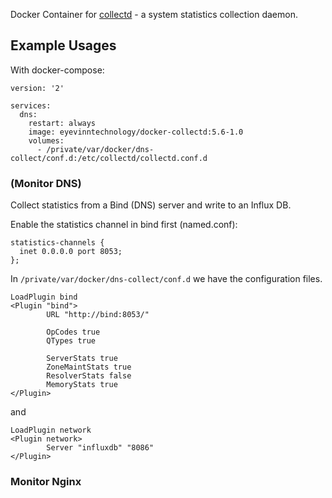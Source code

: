 Docker Container for [collectd](https://collectd.org) - a system statistics collection daemon.

## Example Usages 

With docker-compose:

```
version: '2'

services:
  dns:
    restart: always
    image: eyevinntechnology/docker-collectd:5.6-1.0
    volumes:
      - /private/var/docker/dns-collect/conf.d:/etc/collectd/collectd.conf.d
```

### (Monitor DNS)

Collect statistics from a Bind (DNS) server and write to an Influx DB.

Enable the statistics channel in bind first (named.conf):

```
statistics-channels {
  inet 0.0.0.0 port 8053;
};
```

In `/private/var/docker/dns-collect/conf.d` we have the configuration files.

```
LoadPlugin bind
<Plugin "bind">
        URL "http://bind:8053/"

        OpCodes true
        QTypes true

        ServerStats true
        ZoneMaintStats true
        ResolverStats false
        MemoryStats true
</Plugin>
```

and

```
LoadPlugin network
<Plugin network>
        Server "influxdb" "8086"
</Plugin>
```

### Monitor Nginx


